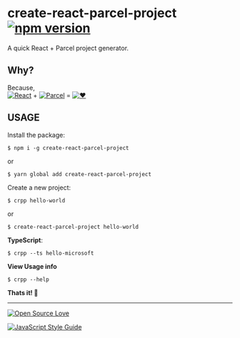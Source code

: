 # create-react-parcel-project [![npm version](https://badge.fury.io/js/create-react-parcel-project.svg)](https://badge.fury.io/js/create-react-parcel-project)

A quick React + Parcel project generator.

## Why?
Because,  
[![React](https://img.ziggi.org/ODwlkESI.png)](https://reactjs.org/) + [![Parcel](https://parceljs.org/assets/parcel.png)](https://parceljs.org/) = [![:heart:](https://cdn4.iconfinder.com/data/icons/reaction/33/love-32.png)](#)

## USAGE

Install the package:
```
$ npm i -g create-react-parcel-project
```
or
```
$ yarn global add create-react-parcel-project
```


Create a new project:
```
$ crpp hello-world
```
or
```
$ create-react-parcel-project hello-world
```
**TypeScript**:
```
$ crpp --ts hello-microsoft
```

**View Usage info**
```
$ crpp --help
```

**Thats it! :rocket:**

---

[![Open Source Love](https://badges.frapsoft.com/os/v3/open-source-200x33.png?v=103)](https://github.com/ellerbrock/open-source-badges/)

[![JavaScript Style Guide](https://cdn.rawgit.com/standard/standard/master/badge.svg)](https://github.com/standard/standard)
